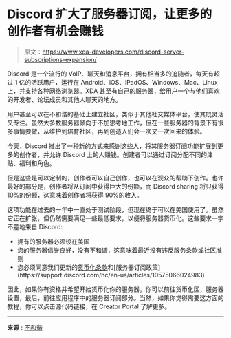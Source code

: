 # Discord 扩大了服务器订阅，让更多的创作者有机会赚钱

> 原文：<https://www.xda-developers.com/discord-server-subscriptions-expansion/>

Discord 是一个流行的 VoIP、聊天和消息平台，拥有相当多的追随者，每天有超过 1 亿的活跃用户，运行在 Android、iOS、iPadOS、Windows、Mac、Linux 上，并支持各种网络浏览器。XDA 甚至有自己的服务器，给用户一个与他们喜欢的开发者、论坛成员和其他人聊天的地方。

用户甚至可以在不和谐的基础上建立社区，类似于其他社交媒体平台，使其既灵活又专注。虽然大多数服务器倾向于不加思考地工作，但在一些服务器的背景下有很多事情要做，从维护到培育社区，再到创造人们会一次又一次回来的体验。

今天，Discord 推出了一种新的方式来感谢这些人，将其服务器订阅功能扩展到更多的创作者，并允许 Discord 上的人赚钱。创建者可以通过订阅分配不同的津贴、福利和角色。

但是这些是可以定制的，创作者可以自己创作，也可以在观众的帮助下创作。也许最好的部分是，创作者将从订阅中获得巨大的份额，而 Discord sharing 将只获得 10%的份额，这意味着创作者将获得 90%的收入。

这项功能在过去的一年中一直处于测试阶段，但现在终于可以在美国使用了。虽然它正在扩张，但仍然需要满足一些最低要求，以便将服务器货币化。这些要求一字不差地来自 Discord:

*   拥有的服务器必须设在美国
*   您的服务器信誉良好，没有不和谐，这意味着最近没有违反服务条款或社区准则
*   您必须同意我们更新的[货币化条款](https://support.discord.com/hc/en-us/articles/5330075836311-Creator-Pilot-Terms#:~:text=They%20include%20requirements%20such%20as,Don't%20harm%20Discord.)和[服务器订阅政策](https://support.discord.com/hc/en-us/articles/10575066024983)

因此，如果你有资格并希望开始货币化你的服务器，你可以前往货币化区，服务器设置，最后，前往应用程序中的服务器订阅部分。当然，如果你觉得需要这方面的教程，你可以点击源代码链接，在 Creator Portal 了解更多。

* * *

**来源** : [不和谐](https://discord.com/blog/server-and-creator-subscriptions)